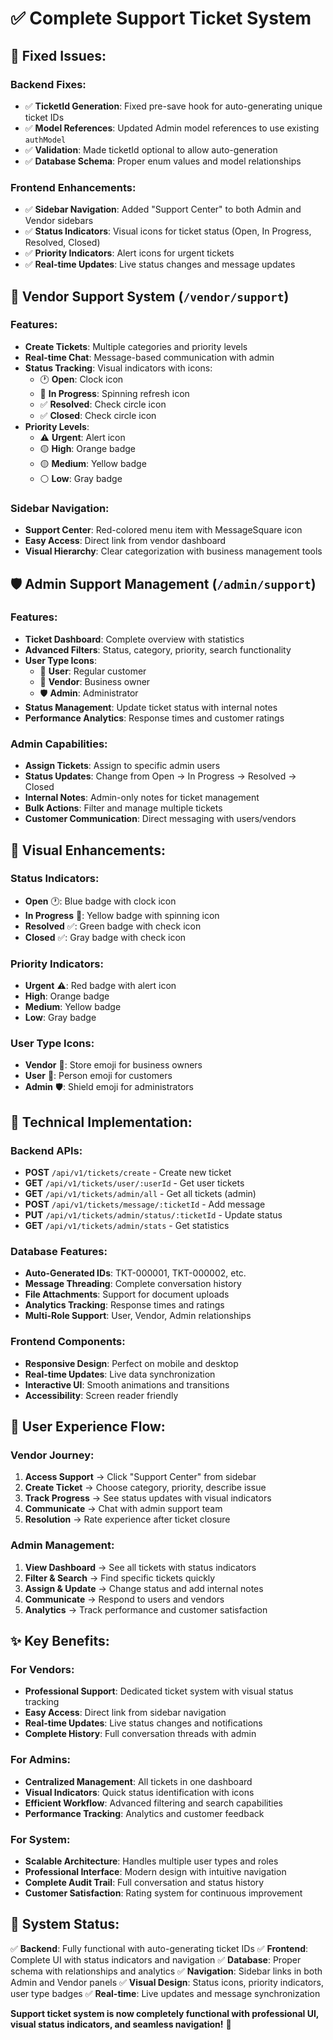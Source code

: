 # ✅ Complete Support Ticket System

## 🎫 **Fixed Issues:**

### **Backend Fixes:**
- ✅ **TicketId Generation**: Fixed pre-save hook for auto-generating unique ticket IDs
- ✅ **Model References**: Updated Admin model references to use existing `authModel`
- ✅ **Validation**: Made ticketId optional to allow auto-generation
- ✅ **Database Schema**: Proper enum values and model relationships

### **Frontend Enhancements:**
- ✅ **Sidebar Navigation**: Added "Support Center" to both Admin and Vendor sidebars
- ✅ **Status Indicators**: Visual icons for ticket status (Open, In Progress, Resolved, Closed)
- ✅ **Priority Indicators**: Alert icons for urgent tickets
- ✅ **Real-time Updates**: Live status changes and message updates

## 🏪 **Vendor Support System** (`/vendor/support`)

### **Features:**
- **Create Tickets**: Multiple categories and priority levels
- **Real-time Chat**: Message-based communication with admin
- **Status Tracking**: Visual indicators with icons:
  - 🕐 **Open**: Clock icon
  - 🔄 **In Progress**: Spinning refresh icon
  - ✅ **Resolved**: Check circle icon
  - ✅ **Closed**: Check circle icon
- **Priority Levels**: 
  - ⚠️ **Urgent**: Alert icon
  - 🟡 **High**: Orange badge
  - 🟡 **Medium**: Yellow badge
  - ⚪ **Low**: Gray badge

### **Sidebar Navigation:**
- **Support Center**: Red-colored menu item with MessageSquare icon
- **Easy Access**: Direct link from vendor dashboard
- **Visual Hierarchy**: Clear categorization with business management tools

## 🛡️ **Admin Support Management** (`/admin/support`)

### **Features:**
- **Ticket Dashboard**: Complete overview with statistics
- **Advanced Filters**: Status, category, priority, search functionality
- **User Type Icons**: 
  - 👤 **User**: Regular customer
  - 🏪 **Vendor**: Business owner
  - 🛡️ **Admin**: Administrator
- **Status Management**: Update ticket status with internal notes
- **Performance Analytics**: Response times and customer ratings

### **Admin Capabilities:**
- **Assign Tickets**: Assign to specific admin users
- **Status Updates**: Change from Open → In Progress → Resolved → Closed
- **Internal Notes**: Admin-only notes for ticket management
- **Bulk Actions**: Filter and manage multiple tickets
- **Customer Communication**: Direct messaging with users/vendors

## 🎨 **Visual Enhancements:**

### **Status Indicators:**
- **Open** 🕐: Blue badge with clock icon
- **In Progress** 🔄: Yellow badge with spinning icon
- **Resolved** ✅: Green badge with check icon
- **Closed** ✅: Gray badge with check icon

### **Priority Indicators:**
- **Urgent** ⚠️: Red badge with alert icon
- **High**: Orange badge
- **Medium**: Yellow badge
- **Low**: Gray badge

### **User Type Icons:**
- **Vendor** 🏪: Store emoji for business owners
- **User** 👤: Person emoji for customers
- **Admin** 🛡️: Shield emoji for administrators

## 🔧 **Technical Implementation:**

### **Backend APIs:**
- **POST** `/api/v1/tickets/create` - Create new ticket
- **GET** `/api/v1/tickets/user/:userId` - Get user tickets
- **GET** `/api/v1/tickets/admin/all` - Get all tickets (admin)
- **POST** `/api/v1/tickets/message/:ticketId` - Add message
- **PUT** `/api/v1/tickets/admin/status/:ticketId` - Update status
- **GET** `/api/v1/tickets/admin/stats` - Get statistics

### **Database Features:**
- **Auto-Generated IDs**: TKT-000001, TKT-000002, etc.
- **Message Threading**: Complete conversation history
- **File Attachments**: Support for document uploads
- **Analytics Tracking**: Response times and ratings
- **Multi-Role Support**: User, Vendor, Admin relationships

### **Frontend Components:**
- **Responsive Design**: Perfect on mobile and desktop
- **Real-time Updates**: Live data synchronization
- **Interactive UI**: Smooth animations and transitions
- **Accessibility**: Screen reader friendly

## 🚀 **User Experience Flow:**

### **Vendor Journey:**
1. **Access Support** → Click "Support Center" from sidebar
2. **Create Ticket** → Choose category, priority, describe issue
3. **Track Progress** → See status updates with visual indicators
4. **Communicate** → Chat with admin support team
5. **Resolution** → Rate experience after ticket closure

### **Admin Management:**
1. **View Dashboard** → See all tickets with status indicators
2. **Filter & Search** → Find specific tickets quickly
3. **Assign & Update** → Change status and add internal notes
4. **Communicate** → Respond to users and vendors
5. **Analytics** → Track performance and customer satisfaction

## ✨ **Key Benefits:**

### **For Vendors:**
- **Professional Support**: Dedicated ticket system with visual status tracking
- **Easy Access**: Direct link from sidebar navigation
- **Real-time Updates**: Live status changes and notifications
- **Complete History**: Full conversation threads with admin

### **For Admins:**
- **Centralized Management**: All tickets in one dashboard
- **Visual Indicators**: Quick status identification with icons
- **Efficient Workflow**: Advanced filtering and search capabilities
- **Performance Tracking**: Analytics and customer feedback

### **For System:**
- **Scalable Architecture**: Handles multiple user types and roles
- **Professional Interface**: Modern design with intuitive navigation
- **Complete Audit Trail**: Full conversation and status history
- **Customer Satisfaction**: Rating system for continuous improvement

## 🎯 **System Status:**

✅ **Backend**: Fully functional with auto-generating ticket IDs
✅ **Frontend**: Complete UI with status indicators and navigation
✅ **Database**: Proper schema with relationships and analytics
✅ **Navigation**: Sidebar links in both Admin and Vendor panels
✅ **Visual Design**: Status icons, priority indicators, user type badges
✅ **Real-time**: Live updates and message synchronization

**Support ticket system is now completely functional with professional UI, visual status indicators, and seamless navigation!** 🎉
